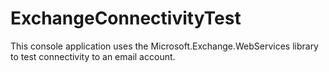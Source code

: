 # ExchangeConnectivityTest

This console application uses the Microsoft.Exchange.WebServices library to test connectivity to an email account.

